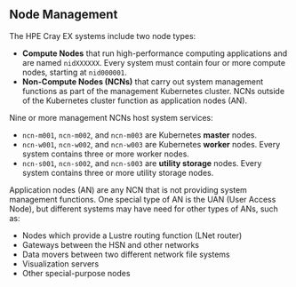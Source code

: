 ## Node Management

The HPE Cray EX systems include two node types:

- **Compute Nodes** that run high-performance computing applications and are named `nidXXXXXX`. Every system must contain four or more compute nodes, starting at `nid000001`.
- **Non-Compute Nodes \(NCNs\)** that carry out system management functions as part of the management Kubernetes cluster. NCNs outside of the Kubernetes cluster function as  application nodes \(AN\).


Nine or more management NCNs host system services:
- `ncn-m001`, `ncn-m002`, and `ncn-m003` are Kubernetes **master** nodes.
- `ncn-w001`, `ncn-w002`, and `ncn-w003` are Kubernetes **worker** nodes. Every system contains three or more worker nodes.
- `ncn-s001`, `ncn-s002`, and `ncn-s003` are **utility storage** nodes. Every system contains three or more utility storage nodes.
    

Application nodes \(AN\) are any NCN that is not providing system management functions. One special type of AN is the UAN (User Access Node), but different systems may have need for other types of ANs, such as:
- Nodes which provide a Lustre routing function (LNet router)
- Gateways between the HSN and other networks
- Data movers between two different network file systems
- Visualization servers
- Other special-purpose nodes

